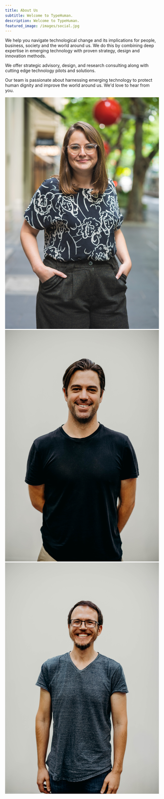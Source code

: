 ```yaml
---
title: About Us
subtitle: Welcome to TypeHuman.
description: Welcome to TypeHuman.
featured_image: /images/social.jpg
---
```


We help you navigate technological change and its implications for people, business, society and the world around us. We do this by combining deep expertise in emerging technology with proven strategy, design and innovation methods.

We offer strategic advisory, design, and research consulting along with cutting edge technology pilots and solutions.

Our team is passionate about harnessing emerging technology to protect human dignity and improve the world around us. We'd love to hear from you.

<div class="gallery full-width" data-columns="5">
	<img src="/images/team/kate.jpg">
	<img src="/images/team/nick.jpg">
	<img src="/images/team/pete.jpg">
</div>
